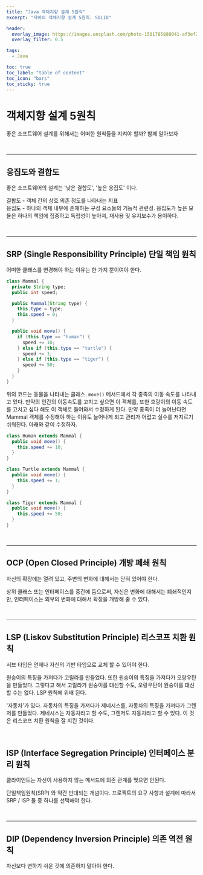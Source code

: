 ```yaml
---
title: "Java 객체지향 설계 5원칙"
excerpt: "자바의 객체지향 설계 5원칙. SOLID"

header:
  overlay_image: https://images.unsplash.com/photo-1501785888041-af3ef285b470?ixlib=rb-1.2.1&ixid=eyJhcHBfaWQiOjEyMDd9&auto=format&fit=crop&w=1350&q=80
  overlay_filter: 0.5

tags:
  - Java

toc: true
toc_label: "table of content"
toc_icon: "bars"
toc_sticky: true
---
```


# 객체지향 설계 5원칙

좋은 소프트웨어 설계를 위해서는 어떠한 원칙들을 지켜야 할까? 함께 알아보자

<br/>

---

## 응집도와 결합도

좋은 소프트웨어의 설계는 '낮은 결합도', '높은 응집도' 이다.

결합도 - 객체 간의 상호 의존 정도를 나타내는 지표 <br/>
응집도 - 하나의 객체 내부에 존재하는 구성 요소들의 기능적 관련성. 응집도가 높은 모듈은 하나의 책임에 집중하고 독립성이 높아져, 재사용 및 유지보수가 용이하다.

<br/>

---

## SRP (Single Responsibility Principle) 단일 책임 원칙

어떠한 클래스를 변경해야 하는 이유는 한 가지 뿐이여야 한다.

```java
class Mammal {
  private String type;
  public int speed;

  public Mammal(String type) {
    this.type = type;
    this.speed = 0;
  }

  public void move() {
    if (this.type == "human") {
      speed += 10;
    } else if (this.type == "turtle") {
      speed += 1;
    } else if (this.type == "tiger") {
      speed += 50;
    }
  }
}
```

위의 코드는 동물을 나타내는 클래스. `move()` 메서드에서 각 종족의 이동 속도를 나타내고 있다. 만약의 인간의 이동속도를 고치고 싶으면 이 객체를, 또한 호랑이의 이동 속도를 고치고 싶다 해도 이 객체로 들어와서 수정하게 된다. 만약 종족이 더 늘어난다면 Mammal 객체를 수정해야 하는 이유도 늘어나게 되고 관리가 어렵고 실수를 저지르기 쉬워진다. 아래와 같이 수정하자.

```java
class Human extends Mammal {
  public void move() {
    this.speed += 10;
  }
}

class Turtle extends Mammal {
  public void move() {
    this.speed += 1;
  }
}

class Tiger extends Mammal {
  public void move() {
    this.speed += 50;
  }
}
```

<br/>

---

## OCP (Open Closed Principle) 개방 폐쇄 원칙

자신의 확장에는 열려 있고, 주변의 변화에 대해서는 닫혀 있어야 한다.

상위 클래스 또는 인터페이스를 중간에 둠으로써, 자신은 변화에 대해서는 폐쇄적인지만, 인터페이스는 외부의 변화에 대해서 확장을 개방해 줄 수 있다.

<br/>

---

## LSP (Liskov Substitution Principle) 리스코프 치환 원칙

서브 타입은 언제나 자신의 기반 타입으로 교체 할 수 있어야 한다.

원숭이의 특징을 가져다가 고릴라를 만들었다. 또한 원숭이의 특징을 가져다가 오랑우탄을 만들었다. 그렇다고 해서 고릴라가 원숭이를 대신할 수도, 오랑우탄이 원숭이를 대신할 수는 없다. LSP 원칙에 위배 된다.

'자동차'가 있다. 자동차의 특징을 가져다가 제네시스를, 자동차의 특징을 가져다가 그렌저를 만들었다. 제네시스는 자동차라고 할 수도, 그렌저도 자동차라고 할 수 있다. 이 것은 리스코프 치환 원칙을 잘 지킨 것이다.

<br/>

## ISP (Interface Segregation Principle) 인터페이스 분리 원칙

클라이언트는 자신이 사용하지 않는 메서드에 의존 관계를 맺으면 안된다.

단일책임원칙(SRP) 와 약간 반대되는 개념이다. 프로젝트의 요구 사항과 설계에 따라서 SRP / ISP 둘 중 하나를 선택해야 한다.

<br/>

---

## DIP (Dependency Inversion Principle) 의존 역전 원칙

자신보다 변하기 쉬운 것에 의존하지 말아야 한다.
